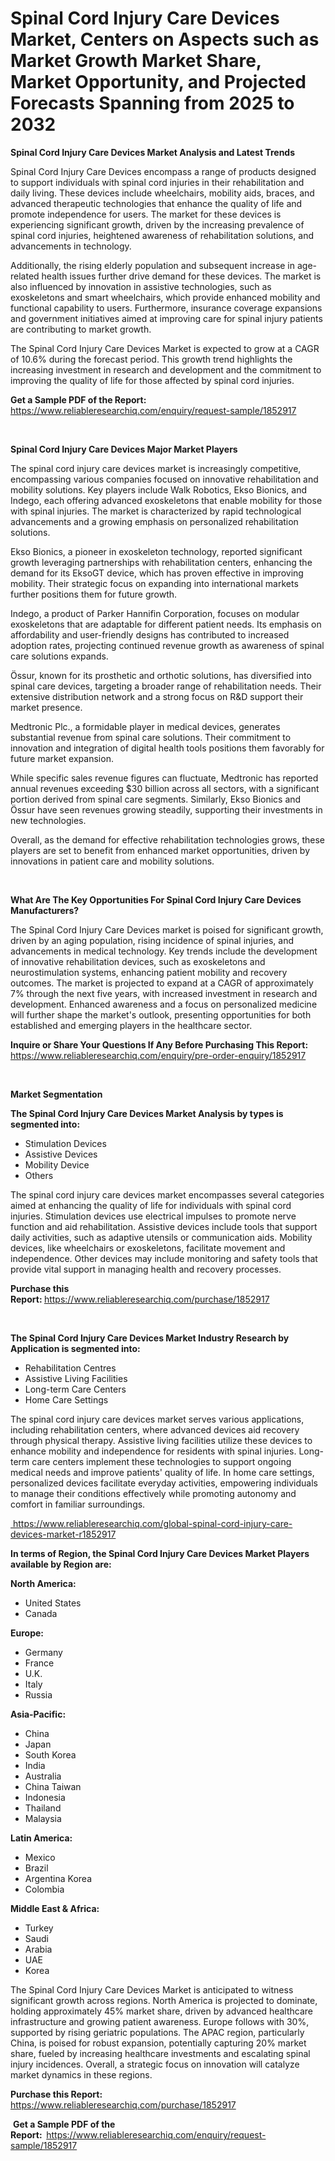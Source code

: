 <p><h1>Spinal Cord Injury Care Devices Market, Centers on Aspects such as Market Growth Market Share, Market Opportunity, and Projected Forecasts Spanning from 2025 to 2032</h1></p><p><strong>Spinal Cord Injury Care Devices Market Analysis and Latest Trends</strong></p>
<p><p>Spinal Cord Injury Care Devices encompass a range of products designed to support individuals with spinal cord injuries in their rehabilitation and daily living. These devices include wheelchairs, mobility aids, braces, and advanced therapeutic technologies that enhance the quality of life and promote independence for users. The market for these devices is experiencing significant growth, driven by the increasing prevalence of spinal cord injuries, heightened awareness of rehabilitation solutions, and advancements in technology.</p><p>Additionally, the rising elderly population and subsequent increase in age-related health issues further drive demand for these devices. The market is also influenced by innovation in assistive technologies, such as exoskeletons and smart wheelchairs, which provide enhanced mobility and functional capability to users. Furthermore, insurance coverage expansions and government initiatives aimed at improving care for spinal injury patients are contributing to market growth.</p><p>The Spinal Cord Injury Care Devices Market is expected to grow at a CAGR of 10.6% during the forecast period. This growth trend highlights the increasing investment in research and development and the commitment to improving the quality of life for those affected by spinal cord injuries.</p></p>
<p><strong>Get a Sample PDF of the Report:&nbsp;</strong> <a href="https://www.reliableresearchiq.com/enquiry/request-sample/1852917?utm_campaign=2952&utm_medium=2&utm_source=Github&utm_content=ia&utm_term=14042025&utm_id=spinal-cord-injury-care-devices">https://www.reliableresearchiq.com/enquiry/request-sample/1852917</a></p>
<p>&nbsp;</p>
<p><strong>Spinal Cord Injury Care Devices Major Market Players</strong></p>
<p><p>The spinal cord injury care devices market is increasingly competitive, encompassing various companies focused on innovative rehabilitation and mobility solutions. Key players include Walk Robotics, Ekso Bionics, and Indego, each offering advanced exoskeletons that enable mobility for those with spinal injuries. The market is characterized by rapid technological advancements and a growing emphasis on personalized rehabilitation solutions.</p><p>Ekso Bionics, a pioneer in exoskeleton technology, reported significant growth leveraging partnerships with rehabilitation centers, enhancing the demand for its EksoGT device, which has proven effective in improving mobility. Their strategic focus on expanding into international markets further positions them for future growth.</p><p>Indego, a product of Parker Hannifin Corporation, focuses on modular exoskeletons that are adaptable for different patient needs. Its emphasis on affordability and user-friendly designs has contributed to increased adoption rates, projecting continued revenue growth as awareness of spinal care solutions expands.</p><p>Össur, known for its prosthetic and orthotic solutions, has diversified into spinal care devices, targeting a broader range of rehabilitation needs. Their extensive distribution network and a strong focus on R&D support their market presence.</p><p>Medtronic Plc., a formidable player in medical devices, generates substantial revenue from spinal care solutions. Their commitment to innovation and integration of digital health tools positions them favorably for future market expansion.</p><p>While specific sales revenue figures can fluctuate, Medtronic has reported annual revenues exceeding $30 billion across all sectors, with a significant portion derived from spinal care segments. Similarly, Ekso Bionics and Össur have seen revenues growing steadily, supporting their investments in new technologies.</p><p>Overall, as the demand for effective rehabilitation technologies grows, these players are set to benefit from enhanced market opportunities, driven by innovations in patient care and mobility solutions.</p></p>
<p>&nbsp;</p>
<p><strong>What Are The Key Opportunities For Spinal Cord Injury Care Devices Manufacturers?</strong></p>
<p><p>The Spinal Cord Injury Care Devices market is poised for significant growth, driven by an aging population, rising incidence of spinal injuries, and advancements in medical technology. Key trends include the development of innovative rehabilitation devices, such as exoskeletons and neurostimulation systems, enhancing patient mobility and recovery outcomes. The market is projected to expand at a CAGR of approximately 7% through the next five years, with increased investment in research and development. Enhanced awareness and a focus on personalized medicine will further shape the market's outlook, presenting opportunities for both established and emerging players in the healthcare sector.</p></p>
<p><strong>Inquire or Share Your Questions If Any Before Purchasing This Report:</strong> <a href="https://www.reliableresearchiq.com/enquiry/pre-order-enquiry/1852917?utm_campaign=2952&utm_medium=2&utm_source=Github&utm_content=ia&utm_term=14042025&utm_id=spinal-cord-injury-care-devices">https://www.reliableresearchiq.com/enquiry/pre-order-enquiry/1852917</a></p>
<p>&nbsp;</p>
<p><strong>Market Segmentation</strong></p>
<p><strong>The Spinal Cord Injury Care Devices Market Analysis by types is segmented into:</strong></p>
<p><ul><li>Stimulation Devices</li><li>Assistive Devices</li><li>Mobility Device</li><li>Others</li></ul></p>
<p><p>The spinal cord injury care devices market encompasses several categories aimed at enhancing the quality of life for individuals with spinal cord injuries. Stimulation devices use electrical impulses to promote nerve function and aid rehabilitation. Assistive devices include tools that support daily activities, such as adaptive utensils or communication aids. Mobility devices, like wheelchairs or exoskeletons, facilitate movement and independence. Other devices may include monitoring and safety tools that provide vital support in managing health and recovery processes.</p></p>
<p><strong>Purchase this Report:&nbsp;</strong><a href="https://www.reliableresearchiq.com/purchase/1852917?utm_campaign=2952&utm_medium=2&utm_source=Github&utm_content=ia&utm_term=14042025&utm_id=spinal-cord-injury-care-devices">https://www.reliableresearchiq.com/purchase/1852917</a></p>
<p>&nbsp;</p>
<p><strong>The Spinal Cord Injury Care Devices Market Industry Research by Application is segmented into:</strong></p>
<p><ul><li>Rehabilitation Centres</li><li>Assistive Living Facilities</li><li>Long-term Care Centers</li><li>Home Care Settings</li></ul></p>
<p><p>The spinal cord injury care devices market serves various applications, including rehabilitation centers, where advanced devices aid recovery through physical therapy. Assistive living facilities utilize these devices to enhance mobility and independence for residents with spinal injuries. Long-term care centers implement these technologies to support ongoing medical needs and improve patients' quality of life. In home care settings, personalized devices facilitate everyday activities, empowering individuals to manage their conditions effectively while promoting autonomy and comfort in familiar surroundings.</p></p>
<p><a href="https://www.reliableresearchiq.com/global-spinal-cord-injury-care-devices-market-r1852917?utm_campaign=2952&utm_medium=2&utm_source=Github&utm_content=ia&utm_term=14042025&utm_id=spinal-cord-injury-care-devices">&nbsp;https://www.reliableresearchiq.com/global-spinal-cord-injury-care-devices-market-r1852917</a></p>
<p><strong>In terms of Region, the Spinal Cord Injury Care Devices Market Players available by Region are:</strong></p>
<p>
    <p> <strong> North America: </strong>
        <ul>
            <li>United States</li>
            <li>Canada</li>
        </ul>
        </p> 
    <p> <strong> Europe: </strong>
        <ul>
            <li>Germany</li>
            <li>France</li>
            <li>U.K.</li>
            <li>Italy</li>
            <li>Russia</li>
        </ul>
        </p> 
    <p> <strong> Asia-Pacific: </strong>
        <ul>
            <li>China</li>
            <li>Japan</li>
            <li>South Korea</li>
            <li>India</li>
            <li>Australia</li>
            <li>China Taiwan</li>
            <li>Indonesia</li>
            <li>Thailand</li>
            <li>Malaysia</li>
        </ul>
        </p> 
    <p> <strong> Latin America: </strong>
        <ul>
            <li>Mexico</li>
            <li>Brazil</li>
            <li>Argentina Korea</li>
            <li>Colombia</li>
        </ul>
        </p> 
    <p> <strong> Middle East & Africa: </strong>
        <ul>
            <li>Turkey</li>
            <li>Saudi</li>
            <li>Arabia</li>
            <li>UAE</li>
            <li>Korea</li>
        </ul>
    </p>
    </p>
<p><p>The Spinal Cord Injury Care Devices Market is anticipated to witness significant growth across regions. North America is projected to dominate, holding approximately 45% market share, driven by advanced healthcare infrastructure and growing patient awareness. Europe follows with 30%, supported by rising geriatric populations. The APAC region, particularly China, is poised for robust expansion, potentially capturing 20% market share, fueled by increasing healthcare investments and escalating spinal injury incidences. Overall, a strategic focus on innovation will catalyze market dynamics in these regions.</p></p>
<p><strong>Purchase this Report: </strong><a href="https://www.reliableresearchiq.com/purchase/1852917?utm_campaign=2952&utm_medium=2&utm_source=Github&utm_content=ia&utm_term=14042025&utm_id=spinal-cord-injury-care-devices">https://www.reliableresearchiq.com/purchase/1852917</a></p>
<p>&nbsp;<strong>Get a Sample PDF of the Report:&nbsp;&nbsp;</strong><a href="https://www.reliableresearchiq.com/enquiry/request-sample/1852917?utm_campaign=2952&utm_medium=2&utm_source=Github&utm_content=ia&utm_term=14042025&utm_id=spinal-cord-injury-care-devices">https://www.reliableresearchiq.com/enquiry/request-sample/1852917</a></p>
<p><strong></strong></p>
<p><p></p><p></p><p></p></p>
